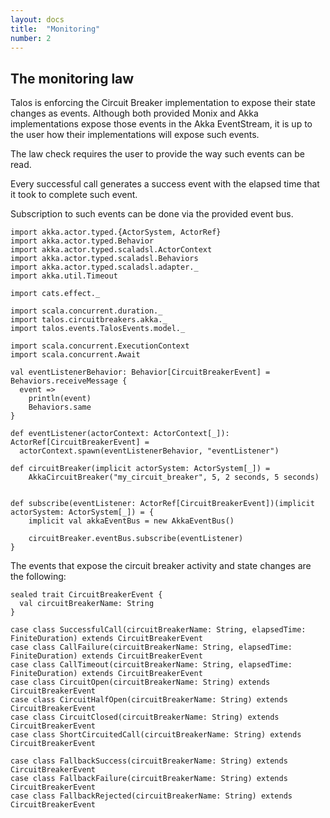 ```yaml
---
layout: docs
title:  "Monitoring"
number: 2
---
```


## The monitoring law

Talos is enforcing the Circuit Breaker implementation to expose their state changes as events.
Although both provided Monix and Akka implementations expose those events in the Akka EventStream, it is up to
the user how their implementations will expose such events.

The law check requires the user to provide the way such events can be read.


Every successful call generates a success event with the elapsed time that it took to complete such event.

Subscription to such events can be done via the provided event bus.

```tut:silent
import akka.actor.typed.{ActorSystem, ActorRef}
import akka.actor.typed.Behavior
import akka.actor.typed.scaladsl.ActorContext
import akka.actor.typed.scaladsl.Behaviors
import akka.actor.typed.scaladsl.adapter._
import akka.util.Timeout

import cats.effect._

import scala.concurrent.duration._
import talos.circuitbreakers.akka._
import talos.events.TalosEvents.model._

import scala.concurrent.ExecutionContext
import scala.concurrent.Await

val eventListenerBehavior: Behavior[CircuitBreakerEvent] = Behaviors.receiveMessage {
  event =>
    println(event)
    Behaviors.same
}

def eventListener(actorContext: ActorContext[_]): ActorRef[CircuitBreakerEvent] =
  actorContext.spawn(eventListenerBehavior, "eventListener")

def circuitBreaker(implicit actorSystem: ActorSystem[_]) = 
    AkkaCircuitBreaker("my_circuit_breaker", 5, 2 seconds, 5 seconds)


def subscribe(eventListener: ActorRef[CircuitBreakerEvent])(implicit actorSystem: ActorSystem[_]) = {
    implicit val akkaEventBus = new AkkaEventBus()
    
    circuitBreaker.eventBus.subscribe(eventListener)
}
```


The events that expose the circuit breaker activity and state changes are the following:

```tut:silent
sealed trait CircuitBreakerEvent {
  val circuitBreakerName: String
}

case class SuccessfulCall(circuitBreakerName: String, elapsedTime: FiniteDuration) extends CircuitBreakerEvent
case class CallFailure(circuitBreakerName: String, elapsedTime: FiniteDuration) extends CircuitBreakerEvent
case class CallTimeout(circuitBreakerName: String, elapsedTime: FiniteDuration) extends CircuitBreakerEvent
case class CircuitOpen(circuitBreakerName: String) extends CircuitBreakerEvent
case class CircuitHalfOpen(circuitBreakerName: String) extends CircuitBreakerEvent
case class CircuitClosed(circuitBreakerName: String) extends CircuitBreakerEvent
case class ShortCircuitedCall(circuitBreakerName: String) extends CircuitBreakerEvent

case class FallbackSuccess(circuitBreakerName: String) extends CircuitBreakerEvent
case class FallbackFailure(circuitBreakerName: String) extends CircuitBreakerEvent
case class FallbackRejected(circuitBreakerName: String) extends CircuitBreakerEvent
```

